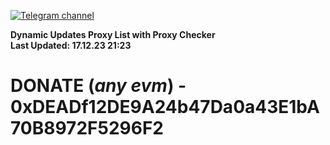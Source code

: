 [![Telegram channel](https://img.shields.io/endpoint?url=https://runkit.io/damiankrawczyk/telegram-badge/branches/master?url=https://t.me/n4z4v0d)](https://t.me/n4z4v0d) 

**Dynamic Updates Proxy List with Proxy Checker**  
**Last Updated: 17.12.23 21:23**

# DONATE (_any evm_) - 0xDEADf12DE9A24b47Da0a43E1bA70B8972F5296F2
